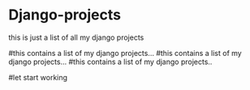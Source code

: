 # Django-projects

this is just a list of all my django projects     


#this contains a list of my django projects...
#this contains a list of my django projects...
#this contains a list of my django projects..

#let start working
